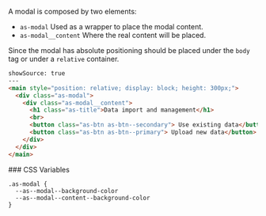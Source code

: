 A modal is composed by two elements:

- `as-modal` Used as a wrapper to place the modal content.
- `as-modal__content` Where the real content will be placed.

Since the modal has absolute positioning should be placed under the `body` tag or under a `relative` container.

```html
showSource: true
---
<main style="position: relative; display: block; height: 300px;">
  <div class="as-modal">
    <div class="as-modal__content">
      <h1 class="as-title">Data import and management</h1>
      <br>
      <button class="as-btn as-btn--secondary"> Use existing data</button>
      <button class="as-btn as-btn--primary"> Upload new data</button>
    </div>
  </div>
</main>
```

### CSS Variables

```
.as-modal {
  --as--modal--background-color
  --as--modal--content--background-color
}
```